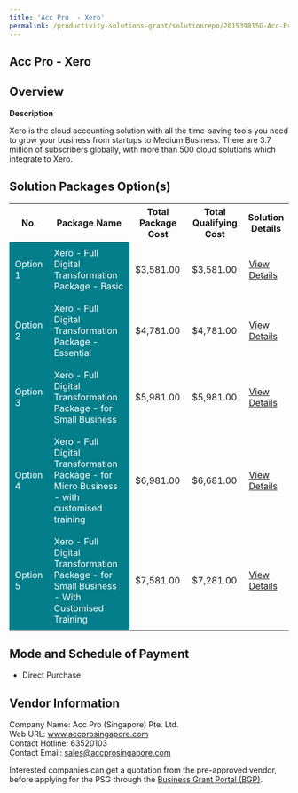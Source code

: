 ```yaml
---
title: 'Acc Pro  - Xero'
permalink: /productivity-solutions-grant/solutionrepo/201539815G-Acc-Pro-Xro-G
---
```


## Acc Pro  - Xero

## Overview

**Description**

Xero is the cloud accounting solution with all the time-saving tools you need to grow your business from startups to Medium Business. There are 3.7 million of subscribers globally, with more than 500 cloud solutions which integrate to Xero.

## Solution Packages Option(s)

<table>
<tr>
<th><b>No.</b></th>
<th><b>Package Name</b></th>
<th><b>Total Package Cost</b></th>
<th><b>Total Qualifying Cost</b></th>
<th><b>Solution Details</b></th>
</tr>
<tr>
<td style='padding: 10px; background-color: #037E8A; color: #FFFFFF;'>Option 1</td>
<td style='padding: 10px; background-color: #037E8A; color: #FFFFFF;'>Xero - Full Digital Transformation Package - Basic</td>
<td style='padding: 10px;'>$3,581.00</td>
<td style='padding: 10px;'>$3,581.00</td>
<td style='padding: 10px;'><a href='/images/psg/AccPro_Xero_21032024_Desensitised_Annex3_Part1.pdf' target='_blank'>View Details</a></td>
</tr>
<tr>
<td style='padding: 10px; background-color: #037E8A; color: #FFFFFF;'>Option 2</td>
<td style='padding: 10px; background-color: #037E8A; color: #FFFFFF;'>Xero - Full Digital Transformation Package - Essential</td>
<td style='padding: 10px;'>$4,781.00</td>
<td style='padding: 10px;'>$4,781.00</td>
<td style='padding: 10px;'><a href='/images/psg/AccPro_Xero_21032024_Desensitised_Annex3_Part2.pdf' target='_blank'>View Details</a></td>
</tr>
<tr>
<td style='padding: 10px; background-color: #037E8A; color: #FFFFFF;'>Option 3</td>
<td style='padding: 10px; background-color: #037E8A; color: #FFFFFF;'>Xero - Full Digital Transformation Package - for Small Business</td>
<td style='padding: 10px;'>$5,981.00</td>
<td style='padding: 10px;'>$5,981.00</td>
<td style='padding: 10px;'><a href='/images/psg/AccPro_Xero_21032024_Desensitised_Annex3_Part3.pdf' target='_blank'>View Details</a></td>
</tr>
<tr>
<td style='padding: 10px; background-color: #037E8A; color: #FFFFFF;'>Option 4</td>
<td style='padding: 10px; background-color: #037E8A; color: #FFFFFF;'>Xero - Full Digital Transformation Package - for Micro Business - with customised training</td>
<td style='padding: 10px;'>$6,981.00</td>
<td style='padding: 10px;'>$6,681.00</td>
<td style='padding: 10px;'><a href='/images/psg/AccPro_Xero_21032024_Desensitised_Annex3_Part4.pdf' target='_blank'>View Details</a></td>
</tr>
<tr>
<td style='padding: 10px; background-color: #037E8A; color: #FFFFFF;'>Option 5</td>
<td style='padding: 10px; background-color: #037E8A; color: #FFFFFF;'>Xero - Full Digital Transformation Package - for Small Business - With Customised Training</td>
<td style='padding: 10px;'>$7,581.00</td>
<td style='padding: 10px;'>$7,281.00</td>
<td style='padding: 10px;'><a href='/images/psg/AccPro_Xero_21032024_Desensitised_Annex3_Part5.pdf' target='_blank'>View Details</a></td>
</tr>
</table>

## Mode and Schedule of Payment

 - Direct Purchase

## Vendor Information

 Company Name: Acc Pro (Singapore) Pte. Ltd.<br>Web URL: www.accprosingapore.com <br>Contact Hotline: 63520103 <br>Contact Email: sales@accprosingapore.com <br>

Interested companies can get a quotation from the pre-approved vendor, before applying for the PSG through the <a href='https://www.businessgrants.gov.sg/' target='_blank' rel='noopener'>Business Grant Portal (BGP)</a>.

<script src="/jquery/resize-tables.js"></script>

